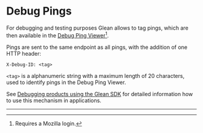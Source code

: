# Debug Pings

For debugging and testing purposes Glean allows to tag pings, which are then available in the [Debug Ping Viewer][debug-ping-viewer][^1].

Pings are sent to the same endpoint as all pings, with the addition of one HTTP header:

```
X-Debug-ID: <tag>
```

`<tag>` is a alphanumeric string with a maximum length of 20 characters, used to identify pings in the Debug Ping Viewer.

See [Debugging products using the Glean SDK](../../../user/debugging/index.md) for detailed information how to use this mechanism in applications.

[debug-ping-viewer]: https://debug-ping-preview.firebaseapp.com/

---

[^1]: Requires a Mozilla login.
